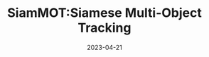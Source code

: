 ---
layout: seminar-post
title: 'SiamMOT:Siamese Multi-Object Tracking'
subtitle: ''
categories: "Computer Vision"
tags: ['Tracking']
date: 2023-04-21
pdf_url: 'https://drive.google.com/file/d/12qidpYYuGVHGkTaQc1xd4ttgaS1AONSq/preview'
---